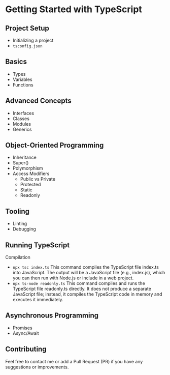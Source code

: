 # Getting Started with TypeScript

## Project Setup
- Initializing a project
- `tsconfig.json`

## Basics
- Types
- Variables
- Functions

## Advanced Concepts
- Interfaces
- Classes
- Modules
- Generics

## Object-Oriented Programming
- Inheritance
- Super()
- Polymorphism
- Access Modifiers
  - Public vs Private
  - Protected
  - Static
  - Readonly

## Tooling
- Linting
- Debugging

## Running TypeScript
 Compilation
- `npx tsc index.ts`
  This command compiles the TypeScript file index.ts into JavaScript. The output will be a JavaScript file (e.g., index.js), which you can then run with Node.js or include in a web project.
- `npx ts-node readonly.ts`
  This command compiles and runs the TypeScript file readonly.ts directly. It does not produce a separate JavaScript file; instead, it compiles the TypeScript code in memory and executes it immediately.  

## Asynchronous Programming
- Promises
- Async/Await

## Contributing
Feel free to contact me or add a Pull Request (PR) if you have any suggestions or improvements. 
